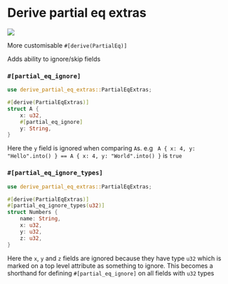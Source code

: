 # Derive partial eq extras

![](https://img.shields.io/crates/v/derive-partial-eq-extras)

More customisable `#[derive(PartialEq)]`

Adds ability to ignore/skip fields

### `#[partial_eq_ignore]`

```rust
use derive_partial_eq_extras::PartialEqExtras;

#[derive(PartialEqExtras)]
struct A {
    x: u32,
    #[partial_eq_ignore]
    y: String,
}
```

Here the `y` field is ignored when comparing `A`s. e.g ` A { x: 4, y: "Hello".into() } == A { x: 4, y: "World".into() }` is `true`

### `#[partial_eq_ignore_types]`

```rust
use derive_partial_eq_extras::PartialEqExtras;

#[derive(PartialEqExtras)]
#[partial_eq_ignore_types(u32)]
struct Numbers {
    name: String,
    x: u32,
    y: u32,
    z: u32,
}
```

Here the `x`, `y` and `z` fields are ignored because they have type `u32` which is marked on a top level attribute as something to ignore. This becomes a shorthand for defining `#[partial_eq_ignore]` on all fields with `u32` types
